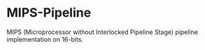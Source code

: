 # MIPS-Pipeline
MIPS (Microprocessor without Interlocked Pipeline Stage) pipeline implementation on 16-bits.
